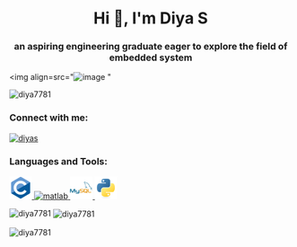 <h1 align="center">Hi 👋, I'm Diya S</h1>
<h3 align="center">an aspiring engineering graduate eager to explore the field of embedded system</h3>


<img align=src="![image](https://github.com/Diya7781/Diya7781/assets/153449701/6dfa6c1d-2939-4acc-b658-0d805dae92f4)
"

<p align="left"> <img src="https://komarev.com/ghpvc/?username=diya7781&label=Profile%20views&color=0e75b6&style=flat" alt="diya7781" /> </p>

<h3 align="left">Connect with me:</h3>
<p align="left">
<a href="https://linkedin.com/in/diyas" target="blank"><img align="center" src="https://raw.githubusercontent.com/rahuldkjain/github-profile-readme-generator/master/src/images/icons/Social/linked-in-alt.svg" alt="diyas" height="30" width="40" /></a>
</p>

<h3 align="left">Languages and Tools:</h3>
<p align="left"> <a href="https://www.cprogramming.com/" target="_blank" rel="noreferrer"> <img src="https://raw.githubusercontent.com/devicons/devicon/master/icons/c/c-original.svg" alt="c" width="40" height="40"/> </a> <a href="https://www.mathworks.com/" target="_blank" rel="noreferrer"> <img src="https://upload.wikimedia.org/wikipedia/commons/2/21/Matlab_Logo.png" alt="matlab" width="40" height="40"/> </a> <a href="https://www.mysql.com/" target="_blank" rel="noreferrer"> <img src="https://raw.githubusercontent.com/devicons/devicon/master/icons/mysql/mysql-original-wordmark.svg" alt="mysql" width="40" height="40"/> </a> <a href="https://www.python.org" target="_blank" rel="noreferrer"> <img src="https://raw.githubusercontent.com/devicons/devicon/master/icons/python/python-original.svg" alt="python" width="40" height="40"/> </a> </p>

<p><img align="left" src="https://github-readme-stats.vercel.app/api/top-langs?username=diya7781&show_icons=true&locale=en&layout=compact" alt="diya7781" /></p>

<p>&nbsp;<img align="center" src="https://github-readme-stats.vercel.app/api?username=diya7781&show_icons=true&locale=en" alt="diya7781" /></p>

<p><img align="center" src="https://github-readme-streak-stats.herokuapp.com/?user=diya7781&" alt="diya7781" /></p>


